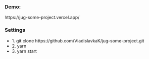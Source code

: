 <h3>Demo:</h3>
<p>https://jug-some-project.vercel.app/</p>
<h3>Settings</h3>
<ul>
  <li>1. git clone https://github.com/VladislavkaK/jug-some-project.git</li>
  <li>2. yarn</li>
  <li>3. yarn start</li>
</ul>
